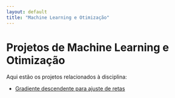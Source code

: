 ```yaml
---
layout: default
title: "Machine Learning e Otimização"
---
```


# Projetos de Machine Learning e Otimização

Aqui estão os projetos relacionados à disciplina:

- [Gradiente descendente para ajuste de retas](descendent_grad.md)
